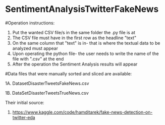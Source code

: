 # SentimentAnalysisTwitterFakeNews

#Operation instructions: 

1. Put the wanted CSV file/s in the same folder the .py file is at
2. The CSV file must have in the first row as the headline "text"
3. On the same column that "text" is in- that is where the textual data to be analyzed must appear
4. Upon operating the python file- the user needs to write the name of the file with ".csv" at the end
5. After the operation the Sentiment Analysis results will appear

#Data files that were manually sorted and sliced are available:

1A. DatasetDisasterTweetsFakeNews.csv

1B. DataSetDisasterTweetsTrueNews.csv


Their initial source:
1. https://www.kaggle.com/code/hamditarek/fake-news-detection-on-twitter-eda

